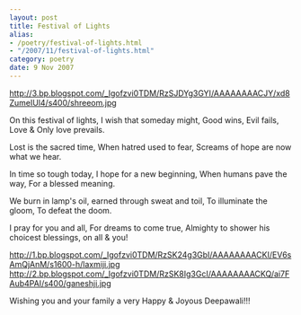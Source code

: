 ```yaml
---
layout: post
title: Festival of Lights
alias: 
- /poetry/festival-of-lights.html
- "/2007/11/festival-of-lights.html"
category: poetry
date: 9 Nov 2007
---
```


http://3.bp.blogspot.com/_Igofzvi0TDM/RzSJDYg3GYI/AAAAAAAACJY/xd8ZumeIUl4/s400/shreeom.jpg

On this festival of lights, I wish that someday might,
Good wins, Evil fails, Love & Only love prevails.

Lost is the sacred time, When hatred used to fear,
Screams of hope are now what we hear.

In time so tough today, I hope for a new beginning,
When humans pave the way, For a blessed meaning.

We burn in lamp's oil, earned through sweat and toil,
To illuminate the gloom, To defeat the doom.

I pray for you and all, For dreams to come true,
Almighty to shower his choicest blessings, on all & you!

http://1.bp.blogspot.com/_Igofzvi0TDM/RzSK24g3GbI/AAAAAAAACKI/EV6sAmQjAnM/s1600-h/laxmiji.jpg
http://2.bp.blogspot.com/_Igofzvi0TDM/RzSK8Ig3GcI/AAAAAAAACKQ/ai7FAub4PAI/s400/ganeshji.jpg

Wishing you and your family a very Happy & Joyous Deepawali!!!
